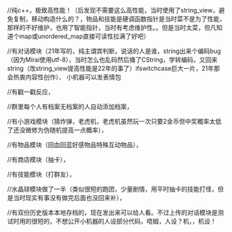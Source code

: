 //纯c++，极致高性能！（后发现不需要这么高性能，当时使用了string_view，避免复制，移动构造什么的？，物品和技能是硬调函数指针是当时菜不是为了性能，那样的不好维护，也用了智能指针，当时有考虑维护性。。但是当时太菜，但凡知道个map或unordered_map直接可读性拉满了好吧）

//有对话模块（21年写的，纯主谓宾判断，说话的人是谁，string出来个编码bug（因为Mirai使用utf-8），当时怎么也乱码然后捅了CString，学转编码，又回来string（改string_view提高性能是22年的事了）ifswitchcase巨大一片，21年那会热衷内容性创作）、 小机器可以发表情包

//有戳一戳反应，

//群里每个人有档案无档案的人自动添加档案，

//有小游戏模块（猜炸弹，老虎机，老虎机虽然玩一次只要2金币但中奖概率太低了还没微修为伪随机提高一点概率），

//有物品模块（回血回蓝好感物品特殊互动物品），

//有商店模块（抽卡），

//有技能模块（打群友），

//水晶球模块做了一半（类似很短的跑团，少量剧情，用平时抽卡的技能打怪，但是当时现实有事没有做完后面也没回来补），


//有双份历史版本本地存档的，现在发出来可以给人看。不过上传的对话模块是测试时用的很短的，不想公开小机器的人设部分代码，唔姆，人设？机，，机设！
